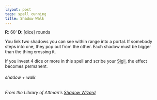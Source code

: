 ```yaml
---
layout: post
tags: spell cunning
title: Shadow Walk
---
```

**R**: 60'  **D**: [dice] rounds

You link two shadows you can see within range into a portal. If somebody steps into one, they pop out from the other. Each shadow must be bigger than the thing crossing it.

If you invest 4 dice or more in this spell and scribe your [Sigil](/spells/#lexicon), the effect becomes permanent.

###### shadow + walk
###### *From the Library of Attman's [Shadow Wizard](https://attnam.blogspot.com/2018/10/class-shadow-wizard.html)*
